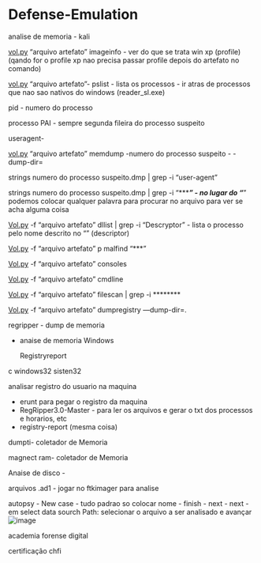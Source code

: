# Defense-Emulation

analise de memoria - kali 

[vol.py](http://vol.py) “arquivo artefato” imageinfo - ver do que se trata win xp (profile) (qando for o profile xp nao precisa passar profile depois do artefato no comando)

[vol.py](http://vol.py) “arquivo artefato”- pslist - lista os processos - ir atras de processos que nao sao nativos do windows (reader_sl.exe)

pid - numero do processo

processo PAI - sempre segunda fileira do processo suspeito

useragent-

[vol.py](http://vol.py) “arquivo artefato” memdump -numero do processo suspeito  - -dump-dir=

strings numero do processo suspeito.dmp | grep -i “user-agent”

strings numero do processo suspeito.dmp | grep -i “******” - no lugar do “***” podemos colocar qualquer palavra para procurar no arquivo para ver se acha alguma coisa

[Vol.py](http://Vol.py) -f “arquivo artefato” dllist | grep -i “Descryptor” - lista o processo pelo nome descrito no “” (descriptor)

[Vol.py](http://Vol.py) -f “arquivo artefato” p malfind “***”

[Vol.py](http://Vol.py) -f “arquivo artefato” consoles 

[Vol.py](http://Vol.py) -f “arquivo artefato” cmdline 

[Vol.py](http://Vol.py) -f “arquivo artefato” filescan | grep -i ******** 

[Vol.py](http://Vol.py) -f “arquivo artefato” dumpregistry —dump-dir=.

regripper - dump de memoria

- anaise de memoria Windows
    
    Registryreport 
    

c windows32 sisten32

analisar registro do usuario na maquina

- erunt para pegar o registro da maquina
- RegRipper3.0-Master - para ler os arquivos e gerar o txt dos processos e horarios, etc
- registry-report (mesma coisa)

dumpti-  coletador de Memoria

magnect ram-  coletador de Memoria

Anaise de disco - 

arquivos .ad1 - jogar no ftkimager para analise 

autopsy - New case - tudo padrao so colocar nome - finish - next - next - em select data sourch Path: selecionar o arquivo a ser analisado e avançar
![image](https://github.com/Supr2jz/Defense-Emulation/assets/124740255/19da85c4-7f23-4f5d-8486-1a0de39bed06)


academia forense digital

certificação chfi

